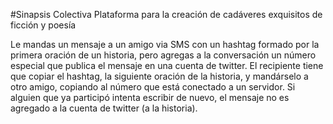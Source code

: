 #Sinapsis Colectiva
        Plataforma para la creación de cadáveres exquisitos de ficción y poesía

Le mandas un mensaje a un amigo via SMS con un hashtag formado por la primera oración de un historia, pero agregas a la conversación un número especial que publica el mensaje en una cuenta de twitter. El recipiente tiene que copiar el hashtag, la siguiente oración de la historia, y mandárselo a otro amigo, copiando al número que está conectado a un servidor. Si alguien que ya participó intenta escribir de nuevo, el mensaje no es agregado a la cuenta de twitter (a la historia).
